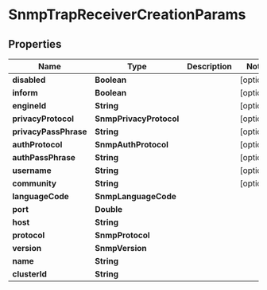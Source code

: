 

# SnmpTrapReceiverCreationParams


## Properties

Name | Type | Description | Notes
------------ | ------------- | ------------- | -------------
**disabled** | **Boolean** |  |  [optional]
**inform** | **Boolean** |  |  [optional]
**engineId** | **String** |  |  [optional]
**privacyProtocol** | **SnmpPrivacyProtocol** |  |  [optional]
**privacyPassPhrase** | **String** |  |  [optional]
**authProtocol** | **SnmpAuthProtocol** |  |  [optional]
**authPassPhrase** | **String** |  |  [optional]
**username** | **String** |  |  [optional]
**community** | **String** |  |  [optional]
**languageCode** | **SnmpLanguageCode** |  | 
**port** | **Double** |  | 
**host** | **String** |  | 
**protocol** | **SnmpProtocol** |  | 
**version** | **SnmpVersion** |  | 
**name** | **String** |  | 
**clusterId** | **String** |  | 



